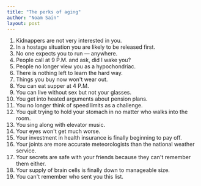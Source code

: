 ```yaml
---
title: "The perks of aging"
author: "Noam Sain"
layout: post
---
```


1. Kidnappers are not very interested in you.
2. In a hostage situation you are likely to be released first.
3. No one expects you to run — anywhere.
4. People call at 9 P.M. and ask, did I wake you?
5. People no longer view you as a hypochondriac.
6. There is nothing left to learn the hard way.
7. Things you buy now won't wear out.
8. You can eat supper at 4 P.M.
9. You can live without sex but not your glasses.
10. You get into heated arguments about pension plans.
11. You no longer think of speed limits as a challenge.
12. You quit trying to hold your stomach in no matter who walks into the room.
13. You sing along with elevator music.
14. Your eyes won't get much worse.
15. Your investment in health insurance is finally beginning to pay off.
16. Your joints are more accurate meteorologists than the national weather service.
17. Your secrets are safe with your friends because they can't remember them either.
18. Your supply of brain cells is finally down to manageable size.
19. You can't remember who sent you this list.

